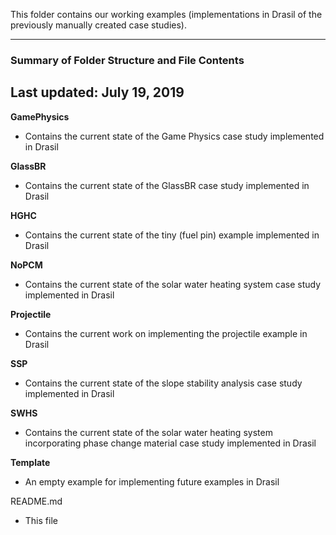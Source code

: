 This folder contains our working examples (implementations in Drasil of the previously manually created case studies).

--------------------------------------------------
### Summary of Folder Structure and File Contents
Last updated: July 19, 2019
--------------------------------------------------

**GamePhysics**
  - Contains the current state of the Game Physics case study implemented in Drasil

**GlassBR**
  - Contains the current state of the GlassBR case study implemented in Drasil
  
**HGHC**
  - Contains the current state of the tiny (fuel pin) example implemented in Drasil
  
**NoPCM**
  - Contains the current state of the solar water heating system case study implemented in Drasil

**Projectile**
  - Contains the current work on implementing the projectile example in Drasil

**SSP**
  - Contains the current state of the slope stability analysis case study implemented in Drasil
  
**SWHS**
  - Contains the current state of the solar water heating system incorporating phase change material case study implemented in Drasil

**Template**
  - An empty example for implementing future examples in Drasil

README.md
  - This file
